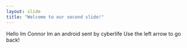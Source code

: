```yaml
---
layout: slide
title: "Welcome to our second slide!"
---
```

Hello Im Connor Im an android sent by cyberlife
Use the left arrow to go back!

